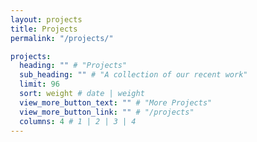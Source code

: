 ```yaml
---
layout: projects
title: Projects
permalink: "/projects/"

projects:
  heading: "" # "Projects"
  sub_heading: "" # "A collection of our recent work"
  limit: 96
  sort: weight # date | weight
  view_more_button_text: "" # "More Projects"
  view_more_button_link: "" # "/projects"
  columns: 4 # 1 | 2 | 3 | 4
---
```

